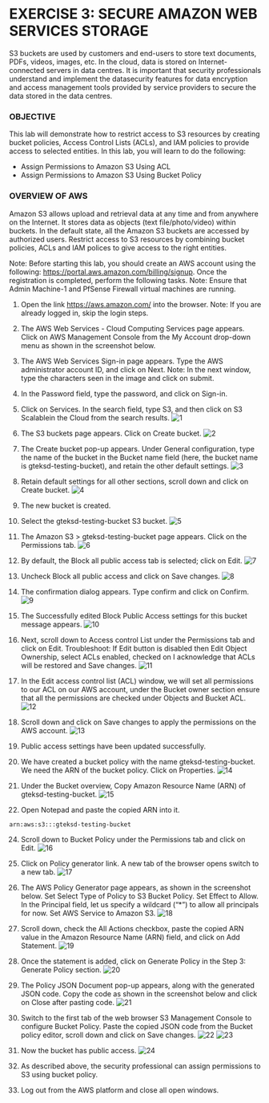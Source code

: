# EXERCISE 3: SECURE AMAZON WEB SERVICES STORAGE
S3 buckets are used by customers and end-users to store text documents, PDFs, videos, images, etc.
In the cloud, data is stored on Internet-connected servers in data centres. It is important that security professionals understand and implement the datasecurity features for data encryption and access management tools provided by service providers to secure the data stored in the data centres.

### OBJECTIVE
This lab will demonstrate how to restrict access to S3 resources by creating bucket policies, Access Control Lists (ACLs), and IAM policies to provide access to selected entities.
In this lab, you will learn to do the following:
- Assign Permissions to Amazon S3 Using ACL
- Assign Permissions to Amazon S3 Using Bucket Policy

### OVERVIEW OF AWS 
Amazon S3 allows upload and retrieval data at any time and from anywhere on the Internet. It stores data as objects (text file/photo/video) within buckets. In the default state, all the Amazon S3 buckets are accessed by authorized users. Restrict access to S3 resources by combining bucket policies, ACLs and IAM polices to give access to the right entities.

Note: Before starting this lab, you should create an AWS account using the following: https://portal.aws.amazon.com/billing/signup. Once the registration is completed, perform the following tasks.
Note: Ensure that Admin Machine-1 and PfSense Firewall virtual machines are running.

1. Open the link https://aws.amazon.com/ into the browser.
Note: If you are already logged in, skip the login steps.

2. The AWS Web Services - Cloud Computing Services page appears. Click on AWS Management Console from the My Account drop-down menu as shown in the screenshot below.

4. The AWS Web Services Sign-in page appears. Type the AWS administrator account ID, and click on Next.
Note: In the next window, type the characters seen in the image and click on submit. 

5. In the Password field, type the password, and click on Sign-in.

6. Click on Services. In the search field, type S3, and then click on S3 Scalablein the Cloud from the search results. 
![1](https://github.com/GTekSD/SUASS/assets/55411358/fc4ba469-1283-40c0-96a5-288eb817bc44)

7. The S3 buckets page appears. Click on Create bucket. 
![2](https://github.com/GTekSD/SUASS/assets/55411358/5e146f30-188d-496b-b9b5-8f711446a55e)

8. The Create bucket pop-up appears. Under General configuration, type the name of the bucket in the Bucket name field (here, the bucket name is gteksd-testing-bucket), and retain the other default settings. 
![3](https://github.com/GTekSD/SUASS/assets/55411358/8987e7fd-467c-474f-8d5d-dcb404c7dd9f)

9. Retain default settings for all other sections, scroll down and click on Create bucket. 
![4](https://github.com/GTekSD/SUASS/assets/55411358/66e922db-7603-4657-b478-4b7dedad9e1e)

10. The new bucket is created.

11. Select the gteksd-testing-bucket S3 bucket. 
![5](https://github.com/GTekSD/SUASS/assets/55411358/def1d93c-b83d-4d83-84b8-824e7646c6e3)

12. The Amazon S3 > gteksd-testing-bucket page appears. Click on the Permissions tab. 
![6](https://github.com/GTekSD/SUASS/assets/55411358/12d516fb-a407-4966-8383-a9bb3d38256a)

13. By default, the Block all public access tab is selected; click on Edit. 
![7](https://github.com/GTekSD/SUASS/assets/55411358/e91e8149-5653-4003-bbfc-91c4024633dc)

14. Uncheck Block all public access and click on Save changes. 
![8](https://github.com/GTekSD/SUASS/assets/55411358/a59eb489-f3ff-4895-9998-425df0a74adf)

15. The confirmation dialog appears. Type confirm and click on Confirm. 
![9](https://github.com/GTekSD/SUASS/assets/55411358/17309816-f329-4949-b2f2-e8370e1ec022)

16. The Successfully edited Block Public Access settings for this bucket message appears. 
![10](https://github.com/GTekSD/SUASS/assets/55411358/a41c571d-68f1-45c8-9925-f681408b5447)

17. Next, scroll down to Access control List under the Permissions tab and click on Edit. 
Troubleshoot: If Edit button is disabled then Edit Object Ownership, select ACLs enabled, checked on I acknowledge that ACLs will be restored and Save changes.
![11](https://github.com/GTekSD/SUASS/assets/55411358/68ad0672-3e83-4047-85cf-782ec30bd0af)

18. In the Edit access control list (ACL) window, we will set all permissions to our ACL on our AWS account, under the Bucket owner section ensure that all the permissions are checked under Objects and Bucket ACL. 
![12](https://github.com/GTekSD/SUASS/assets/55411358/7a95df6a-a5ec-4730-beea-6ab48bd748c9)

19. Scroll down and click on Save changes to apply the permissions on the AWS account. 
![13](https://github.com/GTekSD/SUASS/assets/55411358/453cad77-619a-411c-9f58-3f1cd7fe72ea)

20. Public access settings have been updated successfully. 

21. We have created a bucket policy with the name gteksd-testing-bucket. We need the ARN of the bucket policy. Click on Properties. 
![14](https://github.com/GTekSD/SUASS/assets/55411358/d6bfec6e-9032-4dcc-a3d6-9525c53940d0)

22. Under the Bucket overview, Copy Amazon Resource Name (ARN) of gteksd-testing-bucket. 
![15](https://github.com/GTekSD/SUASS/assets/55411358/a5ed02e6-76ee-4a6a-99aa-92ac3fb94511)

23. Open Notepad and paste the copied ARN into it. 
```
arn:aws:s3:::gteksd-testing-bucket
```

24. Scroll down to Bucket Policy under the Permissions tab and click on Edit.
![16](https://github.com/GTekSD/SUASS/assets/55411358/6b072f41-4818-4938-8b33-d351a8a5ca57)

25. Click on Policy generator link. A new tab of the browser opens switch to a new tab.
![17](https://github.com/GTekSD/SUASS/assets/55411358/d41f76e1-c974-45d4-9810-fc71302fed6f)

26. The AWS Policy Generator page appears, as shown in the screenshot below. Set Select Type of Policy to S3 Bucket Policy. Set Effect to Allow. In the Principal field, let us specify a wildcard (“*”) to allow all principals for now. Set AWS Service to Amazon S3. 
![18](https://github.com/GTekSD/SUASS/assets/55411358/6e0a355c-1abf-4631-84a8-81f035d86346)

27. Scroll down, check the All Actions checkbox, paste the copied ARN value in the Amazon Resource Name (ARN) field, and click on Add Statement. 
![19](https://github.com/GTekSD/SUASS/assets/55411358/91d71622-1e60-432e-aab9-80898b38b267)

28. Once the statement is added, click on Generate Policy in the Step 3: Generate Policy section. 
![20](https://github.com/GTekSD/SUASS/assets/55411358/b84df25a-1c94-43ef-a04b-209cf972edd6)

29. The Policy JSON Document pop-up appears, along with the generated JSON code. Copy the code as shown in the screenshot below and click on Close after pasting code. 
![21](https://github.com/GTekSD/SUASS/assets/55411358/88640dde-3c13-47bc-8b3f-f805b5aff8cf)

30. Switch to the first tab of the web browser S3 Management Console to configure Bucket Policy. Paste the copied JSON code from the Bucket policy editor, scroll down and click on Save changes. 
![22](https://github.com/GTekSD/SUASS/assets/55411358/26e78101-caae-4f9e-b387-bba56af2a227)
![23](https://github.com/GTekSD/SUASS/assets/55411358/c42befd7-8805-4567-9a75-9c3b2f198392)

31. Now the bucket has public access. 
![24](https://github.com/GTekSD/SUASS/assets/55411358/df113b53-1dc0-48e2-8a26-4a42f9e5aeaf)

32. As described above, the security professional can assign permissions to S3 using bucket policy.

33. Log out from the AWS platform and close all open windows.

